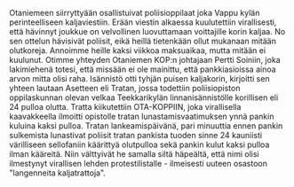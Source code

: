 
Otaniemeen siirryttyään osallistuivat poliisioppilaat joka Vappu kylän perinteelliseen kaljaviestiin. 
Erään viestin alkaessa kuulutettiin virallisesti, että hävinnyt joukkue on velvollinen luovuttamaan 
voittajille korin kaljaa. No sen ottelun hävisivät poliisit, eikä heillä tietenkään ollut mukanaan mitään 
olutkoreja. Annoimme heille kaksi viikkoa maksuaikaa, mutta mitään ei kuulunut. Otimme yhteyden 
Otaniemen KOP:n johtajaan Pertti Soiniin, joka lakimiehenä totesi, että missään ei ole mainittu, että 
pankkiasioissa ainoa arvon mitta olisi raha. Isännistö otti tyhjän puisen kaljakorin, kirjoitti sen yhteen 
lautaan Asetteen eli Tratan, jossa todettiin poliisiopiston oppilaskunnan olevan velkaa Teekkarikylän 
linnanisännistölle korillisen eli 24 pulloa olutta. Tratta kiikutettiin OTA-KOPPIIN, joka virallisella 
kaavakkeella ilmoitti opistolle tratan lunastamisvaatimuksen ynnä pankin kuluina kaksi pulloa. Tratan 
lankeamispäivänä, pari minuuttia ennen pankin sulkemista lunastivat poliisit tratan pankista tuoden 
sinne 24 kauniisti värilliseen sellofaniin käärittyä olutpulloa sekä pankin kulut kaksi pulloa ilman 
kääreitä. Niin välttyivät he samalla siltä häpeältä, että nimi olisi ilmestynyt virallisen lehden 
protestilistalle - ilmeisesti uuteen osastoon "langenneita kaljatrattoja".